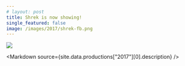 ```yaml
---
# layout: post
title: Shrek is now showing!
single_featured: false
image: /images/2017/shrek-fb.png
---
```


<script lang="ts" context="module">
  throw new Error("@migration task: Check code was safely removed (https://github.com/sveltejs/kit/discussions/5774#discussioncomment-3292722)");

  // import { load as p } from "../../data/load"
  // export const load = p
</script>

<script lang="ts">
  throw new Error("@migration task: Add data prop (https://github.com/sveltejs/kit/discussions/5774#discussioncomment-3292707)");

  export let site
  import Markdown from "../../../components/Markdown.svelte"
  let imagePath = `/images/2017/${site.data.productions["2017"][0].image}`
</script>

![]({imagePath})

<Markdown source={site.data.productions["2017"][0].description} />
